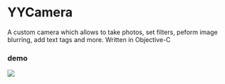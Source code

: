 # YYCamera
A custom camera which allows to take photos, set filters, peform image blurring, add text tags and more. Written in Objective-C

### demo 
![](https://github.com/sensejump/YYCamera/raw/master/YYCamera/Src/Images/demo/demo.gif) 

